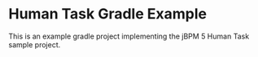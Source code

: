 # Human Task Gradle Example

This is an example gradle project implementing the jBPM 5 Human Task sample project.